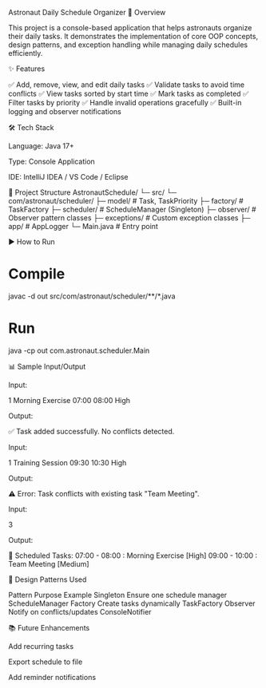 Astronaut Daily Schedule Organizer
📌 Overview

This project is a console-based application that helps astronauts organize their daily tasks.
It demonstrates the implementation of core OOP concepts, design patterns, and exception handling while managing daily schedules efficiently.

✨ Features

✅ Add, remove, view, and edit daily tasks
✅ Validate tasks to avoid time conflicts
✅ View tasks sorted by start time
✅ Mark tasks as completed
✅ Filter tasks by priority
✅ Handle invalid operations gracefully
✅ Built-in logging and observer notifications

🛠️ Tech Stack

Language: Java 17+

Type: Console Application

IDE: IntelliJ IDEA / VS Code / Eclipse

📂 Project Structure
AstronautSchedule/
└─ src/
   └─ com/astronaut/scheduler/
      ├─ model/                # Task, TaskPriority
      ├─ factory/              # TaskFactory
      ├─ scheduler/            # ScheduleManager (Singleton)
      ├─ observer/             # Observer pattern classes
      ├─ exceptions/           # Custom exception classes
      ├─ app/                  # AppLogger
      └─ Main.java             # Entry point

▶️ How to Run
# Compile
javac -d out src/com/astronaut/scheduler/**/*.java

# Run
java -cp out com.astronaut.scheduler.Main

📊 Sample Input/Output

Input:

1
Morning Exercise
07:00
08:00
High


Output:

✅ Task added successfully. No conflicts detected.


Input:

1
Training Session
09:30
10:30
High


Output:

⚠️ Error: Task conflicts with existing task "Team Meeting".


Input:

3


Output:

📅 Scheduled Tasks:
07:00 - 08:00 : Morning Exercise [High]
09:00 - 10:00 : Team Meeting [Medium]

🧠 Design Patterns Used

Pattern	Purpose	Example
Singleton	Ensure one schedule manager	ScheduleManager
Factory	Create tasks dynamically	TaskFactory
Observer	Notify on conflicts/updates	ConsoleNotifier

📚 Future Enhancements

Add recurring tasks

Export schedule to file

Add reminder notifications

